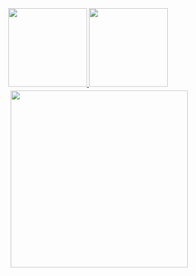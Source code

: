 <div align="center">
  <div style="display: flex; align-items: flex-start; flex-direction: rows;">
    <a href="https://github.com/Diegwl">
    <img height="160em" src="https://github-readme-stats.vercel.app/api/top-langs/?username=diegwl&layout=compact&langs_count=7&theme=merko"/>
    <img height="160em" src="https://github-readme-stats.vercel.app/api?username=diegwl&show_icons=true&theme=merko&include_all_commits=true&count_private=true"/>
  </div>
</div>

<div align="center">
   <div style="display: flex; align-items: flex-start; flex-direction: rows; margin: 5px; border-radius: 5px">
    <img height="360em" src="https://thumbs.gfycat.com/BetterThinDwarfrabbit-size_restricted.gif"/>
</div>
